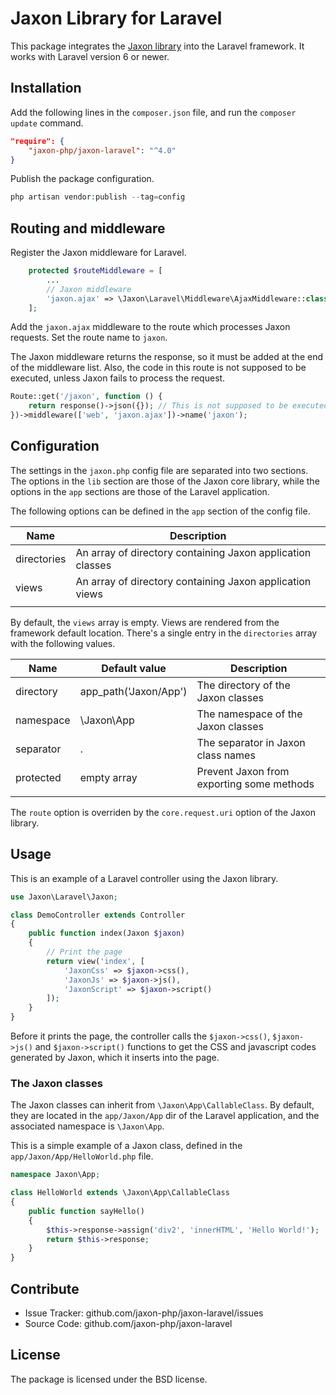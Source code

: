 Jaxon Library for Laravel
=========================

This package integrates the [Jaxon library](https://github.com/jaxon-php/jaxon-core) into the Laravel framework.
It works with Laravel version 6 or newer.

Installation
------------

Add the following lines in the `composer.json` file, and run the `composer update` command.
```json
"require": {
    "jaxon-php/jaxon-laravel": "^4.0"
}
```

Publish the package configuration.
```php
php artisan vendor:publish --tag=config
```

Routing and middleware
----------------------

Register the Jaxon middleware for Laravel.

```php
    protected $routeMiddleware = [
        ...
        // Jaxon middleware
        'jaxon.ajax' => \Jaxon\Laravel\Middleware\AjaxMiddleware::class,
    ];
```

Add the `jaxon.ajax` middleware to the route which processes Jaxon requests. Set the route name to `jaxon`.

The Jaxon middleware returns the response, so it must be added at the end of the middleware list.
Also, the code in this route is not supposed to be executed, unless Jaxon fails to process the request.

```php
Route::get('/jaxon', function () {
    return response()->json({}); // This is not supposed to be executed.
})->middleware(['web', 'jaxon.ajax'])->name('jaxon');
```

Configuration
-------------

The settings in the `jaxon.php` config file are separated into two sections.
The options in the `lib` section are those of the Jaxon core library, while the options in the `app` sections are those of the Laravel application.

The following options can be defined in the `app` section of the config file.

| Name | Description |
|------|---------------|
| directories | An array of directory containing Jaxon application classes |
| views   | An array of directory containing Jaxon application views |
| | | |

By default, the `views` array is empty. Views are rendered from the framework default location.
There's a single entry in the `directories` array with the following values.

| Name | Default value | Description |
|------|---------------|-------------|
| directory | app_path('Jaxon/App') | The directory of the Jaxon classes |
| namespace | \Jaxon\App  | The namespace of the Jaxon classes |
| separator | .           | The separator in Jaxon class names |
| protected | empty array | Prevent Jaxon from exporting some methods |
| | | |

The `route` option is overriden by the `core.request.uri` option of the Jaxon library.

Usage
-----

This is an example of a Laravel controller using the Jaxon library.
```php
use Jaxon\Laravel\Jaxon;

class DemoController extends Controller
{
    public function index(Jaxon $jaxon)
    {
        // Print the page
        return view('index', [
            'JaxonCss' => $jaxon->css(),
            'JaxonJs' => $jaxon->js(),
            'JaxonScript' => $jaxon->script()
        ]);
    }
}
```

Before it prints the page, the controller calls the `$jaxon->css()`, `$jaxon->js()` and `$jaxon->script()` functions to get the CSS and javascript codes generated by Jaxon, which it inserts into the page.

### The Jaxon classes

The Jaxon classes can inherit from `\Jaxon\App\CallableClass`.
By default, they are located in the `app/Jaxon/App` dir of the Laravel application, and the associated namespace is `\Jaxon\App`.

This is a simple example of a Jaxon class, defined in the `app/Jaxon/App/HelloWorld.php` file.

```php
namespace Jaxon\App;

class HelloWorld extends \Jaxon\App\CallableClass
{
    public function sayHello()
    {
        $this->response->assign('div2', 'innerHTML', 'Hello World!');
        return $this->response;
    }
}
```

Contribute
----------

- Issue Tracker: github.com/jaxon-php/jaxon-laravel/issues
- Source Code: github.com/jaxon-php/jaxon-laravel

License
-------

The package is licensed under the BSD license.
